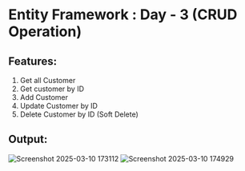# Entity Framework : Day - 3 (CRUD Operation)
## Features:
1. Get all Customer
  2. Get customer by ID
  3. Add Customer
  4. Update Customer by ID
  5. Delete Customer by ID (Soft Delete)
## Output:
![Screenshot 2025-03-10 173112](https://github.com/user-attachments/assets/873a1197-4fe9-4643-b244-fb4865f928e3)
![Screenshot 2025-03-10 174929](https://github.com/user-attachments/assets/18e915e9-f441-47cf-888a-5d53e47cd282)
